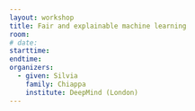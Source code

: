 ```yaml
---
layout: workshop
title: Fair and explainable machine learning
room: 
# date:
starttime: 
endtime: 
organizers:
  - given: Silvia
    family: Chiappa
    institute: DeepMind (London)
---
```


